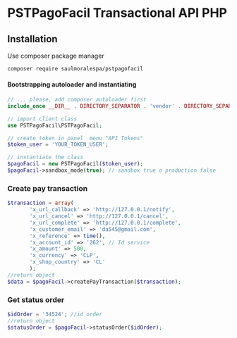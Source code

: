 PSTPagoFacil Transactional API PHP
============================================================

## Installation

Use composer package manager

```bash
composer require saulmoralespa/pstpagofacil
```

#### Bootstrapping autoloader and instantiating

```php
// ... please, add composer autoloader first
include_once __DIR__ . DIRECTORY_SEPARATOR . 'vendor' . DIRECTORY_SEPARATOR . 'autoload.php';

// import client class
use PSTPagoFacil\PSTPagoFacil;

// create token in panel  menu "API Tokens" 
$token_user = 'YOUR_TOKEN_USER';

// instantiate the class
$pagoFacil = new PSTPagoFacil($token_user);
$pagoFacil->sandbox_mode(true); // sandbox true o production false
```

### Create pay transaction

```php
$transaction = array(
       'x_url_callback' => 'http://127.0.0.1/notify',
       'x_url_cancel' => 'http://127.0.0.1/cancel',
       'x_url_complete' => 'http://127.0.0.1/complete',
       'x_customer_email' => 'da545@gmail.com',
       'x_reference' => time(),
       'x_account_id' => '262', // Id service
       'x_amount' => 500,
       'x_currency' => 'CLP',
       'x_shop_country' => 'CL'
       );
//return object       
$data = $pagoFacil->createPayTransaction($transaction);
```

### Get status order

```php
$idOrder = '34524'; //id order
//return object
$statusOrder = $pagoFacil->statusOrder($idOrder);
```
